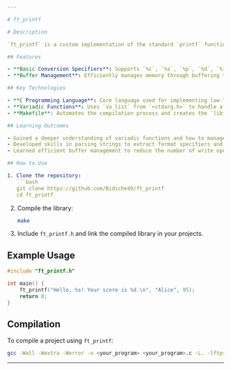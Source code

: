 ```yaml
---

# ft_printf

# Description

`ft_printf` is a custom implementation of the standard `printf` function from the C standard library. The project aims to recreate the behavior of `printf`, allowing formatted output of various data types to the standard output. It serves as an exercise in understanding variadic functions, buffer management, and format parsing.

## Features

- **Basic Conversion Specifiers**: Supports `%c`, `%s`, `%p`, `%d`, `%i`, `%u`, `%x`, and `%X`.
- **Buffer Management**: Efficiently manages memory through buffering techniques to optimize output operations.

## Key Technologies

- **C Programming Language**: Core language used for implementing low-level output formatting functions.
- **Variadic Functions**: Uses `va_list` from `<stdarg.h>` to handle a variable number of arguments.
- **Makefile**: Automates the compilation process and creates the `libftprintf.a` static library.

## Learning Outcomes

- Gained a deeper understanding of variadic functions and how to manage them.
- Developed skills in parsing strings to extract format specifiers and flags.
- Learned efficient buffer management to reduce the number of write operations.

## How to Use

1. Clone the repository:
   ```bash
   git clone https://github.com/Bidiche49/ft_printf
   cd ft_printf
   ```
2. Compile the library:
   ```bash
   make
   ```
3. Include `ft_printf.h` and link the compiled library in your projects.

## Example Usage

```c
#include "ft_printf.h"

int main() {
    ft_printf("Hello, %s! Your score is %d.\n", "Alice", 95);
    return 0;
}
```

## Compilation

To compile a project using `ft_printf`:
```bash
gcc -Wall -Wextra -Werror -o <your_program> <your_program>.c -L. -lftprintf
```

---
```

